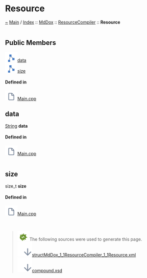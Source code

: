 <a id="resource"></a>
<h1>Resource</h1>
<a id="structMdDox_1_1ResourceCompiler_1_1Resource"></a>
<a id="mddoxresourcecompilerresource"></a>
<a href="https://github.com/CharlesCarley/MdDox">~</a>
<a href="indexpage.md#main">Main</a>
<span class="inline-text">/</span>
<a href="index.md#index">Index</a>
<span class="inline-text">::</span>
<a href="namespaceMdDox.md#mddox">MdDox</a>
<span class="inline-text">::</span>
<a href="namespaceMdDox_1_1ResourceCompiler.md#resourcecompiler">ResourceCompiler</a>
<span class="inline-text">::</span>
<span class="bold-text"><b>Resource</b></span>
<br/>
<br/>
<a id="public-members"></a>
<h2>Public Members</h2>
<span class="icon-list-item"><a href="#data" class="icon-list-item"><img src="../images/class24px.svg" class="icon-list-item"/><span class="icon-list-item">data</span>
</a>
</span>
<br/>
<span class="icon-list-item"><a href="#size" class="icon-list-item"><img src="../images/class24px.svg" class="icon-list-item"/><span class="icon-list-item">size</span>
</a>
</span>
<br/>
<a id="defined-in"></a>
<h4>Defined in</h4>
<span class="icon-list-item"><a href="https://github.com/CharlesCarley/MdDox/blob/master/Tools/ResourceCompiler/Main.cpp#L85" class="icon-list-item"><img src="../images/file24px.svg" class="icon-list-item"/><span class="icon-list-item">Main.cpp</span>
</a>
</span>
<br/>
<a id="data"></a>
<h2>data</h2>
<a href="namespaceMdDox.md#string">String</a>
<span class="bold-text"><b>data</b></span>
<br/>
<a id="defined-in"></a>
<h4>Defined in</h4>
<span class="icon-list-item"><a href="https://github.com/CharlesCarley/MdDox/blob/master/Tools/ResourceCompiler/Main.cpp#L86" class="icon-list-item"><img src="../images/file24px.svg" class="icon-list-item"/><span class="icon-list-item">Main.cpp</span>
</a>
</span>
<br/>
<br/>
<a id="size"></a>
<h2>size</h2>
<span class="inline-text">size_t</span>
<span class="bold-text"><b>size</b></span>
<br/>
<a id="defined-in"></a>
<h4>Defined in</h4>
<span class="icon-list-item"><a href="https://github.com/CharlesCarley/MdDox/blob/master/Tools/ResourceCompiler/Main.cpp#L87" class="icon-list-item"><img src="../images/file24px.svg" class="icon-list-item"/><span class="icon-list-item">Main.cpp</span>
</a>
</span>
<br/>
<br/>
<br/>
<blockquote>
<img src="../images/debug24px.svg"/><span class="inline-text">The following sources were used to generate this page.</span>
<br/>
<span class="icon-list-item"><a href="../xml/structMdDox_1_1ResourceCompiler_1_1Resource.xml#L1" class="icon-list-item"><img src="../images/lookInside24px.svg" class="icon-list-item"/><span class="icon-list-item">structMdDox_1_1ResourceCompiler_1_1Resource.xml</span>
</a>
</span>
<br/>
<span class="icon-list-item"><a href="../xml/compound.xsd#L1" class="icon-list-item"><img src="../images/lookInside24px.svg" class="icon-list-item"/><span class="icon-list-item">compound.xsd</span>
</a>
</span>
</blockquote>
</div>
</div>
</body>
</html>
